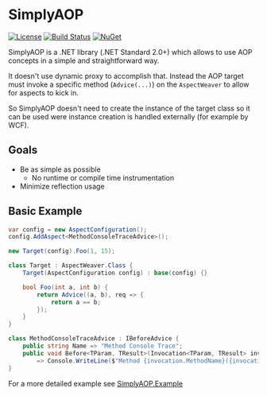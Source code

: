 # SimplyAOP

[![License](https://img.shields.io/github/license/highstreeto/SimplyAOP.svg)](https://github.com/highstreeto/SimplyAOP/blob/master/LICENSE)
[![Build Status](https://travis-ci.com/highstreeto/SimplyAOP.svg?branch=master)](https://travis-ci.com/highstreeto/SimplyAOP)
[![NuGet](https://img.shields.io/nuget/v/SimplyAOP.svg)](https://www.nuget.org/packages/SimplyAOP/)

SimplyAOP is a .NET library (.NET Standard 2.0+) which allows to use AOP concepts in a simple and straightforward way.

It doesn't use dynamic proxy to accomplish that. Instead the AOP target must invoke a specific method (`Advice(...)`) on the `AspectWeaver` to allow for aspects to kick in.

So SimplyAOP doesn't need to create the instance of the target class so it can be used were instance creation is handled externally (for example by WCF).

## Goals

- Be as simple as possible
  - No runtime or compile time instrumentation
- Minimize reflection usage

## Basic Example

```csharp
var config = new AspectConfiguration();
config.AddAspect<MethodConsoleTraceAdvice>();

new Target(config).Foo(1, 15);

class Target : AspectWeaver.Class {
    Target(AspectConfiguration config) : base(config) {}

    bool Foo(int a, int b) {
        return Advice((a, b), req => {
            return a == b;
        });
    }
}

class MethodConsoleTraceAdvice : IBeforeAdvice {
    public string Name => "Method Console Trace";
    public void Before<TParam, TResult>(Invocation<TParam, TResult> invocation)
        => Console.WriteLine($"Method {invocation.MethodName}({invocation.Parameter}) begin");
}
```

For a more detailed example see [SimplyAOP.Example](https://github.com/highstreeto/SimplyAOP/tree/master/SimplyAOP.Example)